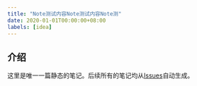 ```yaml
---
title: "Note测试内容Note测试内容Note测"
date: 2020-01-01T00:00:00+08:00
labels: [idea]
---
```


## 介绍

这里是唯一一篇静态的笔记。后续所有的笔记均从[Issues](https://github.com/saltbo/blog/issues)自动生成。
